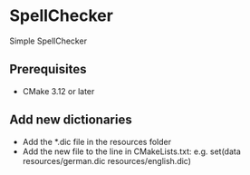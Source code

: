 # SpellChecker
 Simple SpellChecker
 
## Prerequisites
 - CMake 3.12 or later

## Add new dictionaries
 - Add the *.dic file in the resources folder
 - Add the new file to the line in CMakeLists.txt: e.g. set(data resources/german.dic resources/english.dic)